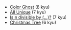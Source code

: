 - [Color Ghost](http://www.codewars.com/kata/color-ghost) (8 kyu)
- [All Unique](http://www.codewars.com/kata/all-unique) (7 kyu)
- [Is n divisible by (...)?](http://www.codewars.com/kata/is-n-divisible-by-dot-dot-dot) (7 kyu)
- [Christmas Tree](http://www.codewars.com/kata/christmas-tree) (6 kyu)
